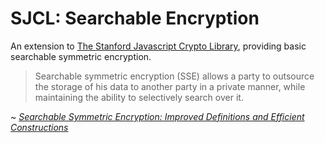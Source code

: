 SJCL:  Searchable Encryption
============================

An extension to [The Stanford Javascript Crypto Library](https://github.com/bitwiseshiftleft/sjcl), providing basic searchable symmetric encryption.


> Searchable symmetric encryption (SSE) allows a party to outsource the storage of his data to another party in a private manner, while maintaining the ability to selectively search over it.

~ *[Searchable Symmetric Encryption:  Improved Definitions and Efficient Constructions](http://eprint.iacr.org/2006/210.pdf)*
